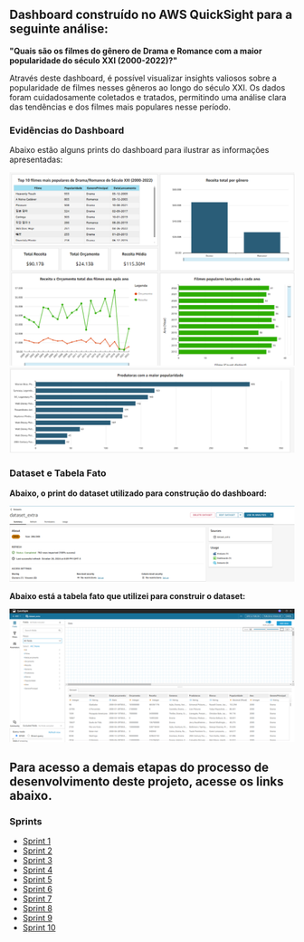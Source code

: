 
## Dashboard construído no AWS QuickSight para a seguinte análise:

**"Quais são os filmes do gênero de Drama e Romance com a maior popularidade do século XXI (2000-2022)?"**

Através deste dashboard, é possível visualizar insights valiosos sobre a popularidade de filmes nesses gêneros ao longo do século XXI. Os dados foram cuidadosamente coletados e tratados, permitindo uma análise clara das tendências e dos filmes mais populares nesse período.

### Evidências do Dashboard

Abaixo estão alguns prints do dashboard para ilustrar as informações apresentadas:

 ![Dashboard parte - 1](./Sprint%2010/Evidencias/dashboard%20pt-1.png)
 ![Dashboard parte - 2](./Sprint%2010/Evidencias/dashboard%20pt-2.png)

### Dataset e Tabela Fato

**Abaixo, o print do dataset utilizado para construção do dashboard:**

 ![DataSet](./Sprint%2010/Evidencias/dataset%20utilizado%20para%20criação%20do%20dashboard.png)

**Abaixo está a tabela fato que utilizei para construir o dataset:**

![Tabela fato utilizada para construção do dataset](./Sprint%2010/Evidencias/Tabela%20fato%20utilizada%20para%20o%20dataset.png)



## Para acesso a demais etapas do processo de desenvolvimento deste projeto, acesse os links abaixo.
 
### Sprints

* [Sprint 1](./Sprint%201/README.md)
* [Sprint 2](./Sprint%202/README.md)
* [Sprint 3](./Sprint%203/README.md)
* [Sprint 4](./Sprint%204/README.md)
* [Sprint 5](./Sprint%205/README.md)
* [Sprint 6](./Sprint%206/README.md)
* [Sprint 7](./Sprint%207/README.md)
* [Sprint 8](./Sprint%208/README.md)
* [Sprint 9](./Sprint%209/README.md)
* [Sprint 10](./Sprint%2010/README.md)